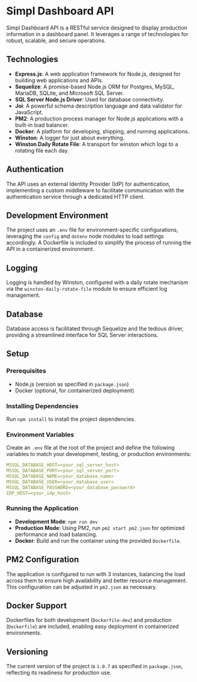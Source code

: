 # Simpl Dashboard API

Simpl Dashboard API is a RESTful service designed to display production information in a dashboard panel. It leverages a range of technologies for robust, scalable, and secure operations.

## Technologies

- **Express.js**: A web application framework for Node.js, designed for building web applications and APIs.
- **Sequelize**: A promise-based Node.js ORM for Postgres, MySQL, MariaDB, SQLite, and Microsoft SQL Server.
- **SQL Server Node.js Driver**: Used for database connectivity.
- **Joi**: A powerful schema description language and data validator for JavaScript.
- **PM2**: A production process manager for Node.js applications with a built-in load balancer.
- **Docker**: A platform for developing, shipping, and running applications.
- **Winston**: A logger for just about everything.
- **Winston Daily Rotate File**: A transport for winston which logs to a rotating file each day.

## Authentication

The API uses an external Identity Provider (IdP) for authentication, implementing a custom middleware to facilitate communication with the authentication service through a dedicated HTTP client.

## Development Environment

The project uses an `.env` file for environment-specific configurations, leveraging the `config` and `dotenv` node modules to load settings accordingly. A Dockerfile is included to simplify the process of running the API in a containerized environment.

## Logging

Logging is handled by Winston, configured with a daily rotate mechanism via the `winston-daily-rotate-file` module to ensure efficient log management.

## Database

Database access is facilitated through Sequelize and the tedious driver, providing a streamlined interface for SQL Server interactions.

## Setup

### Prerequisites

- Node.js (version as specified in `package.json`)
- Docker (optional, for containerized deployment)

### Installing Dependencies

Run `npm install` to install the project dependencies.

### Environment Variables

Create an `.env` file at the root of the project and define the following variables to match your development, testing, or production environments:

```yml
MSSQL_DATABASE_HOST=<your_sql_server_host>
MSSQL_DATABASE_PORT=<your_sql_server_port>
MSSQL_DATABASE_NAME=<your_database_name>
MSSQL_DATABASE_USER=<your_database_user>
MSSQL_DATABASE_PASSWORD=<your_database_password>
IDP_HOST=<your_idp_host>
```


### Running the Application

- **Development Mode**: `npm run dev`
- **Production Mode**: Using PM2, run `pm2 start pm2.json` for optimized performance and load balancing.
- **Docker**: Build and run the container using the provided `Dockerfile`.

## PM2 Configuration

The application is configured to run with 3 instances, balancing the load across them to ensure high availability and better resource management. This configuration can be adjusted in `pm2.json` as necessary.

## Docker Support

Dockerfiles for both development (`Dockerfile-dev`) and production (`Dockerfile`) are included, enabling easy deployment in containerized environments.

## Versioning

The current version of the project is `1.0.7` as specified in `package.json`, reflecting its readiness for production use.
